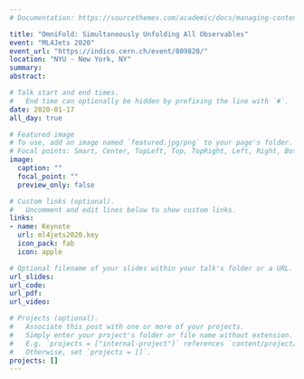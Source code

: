 ```yaml
---
# Documentation: https://sourcethemes.com/academic/docs/managing-content/

title: "OmniFold: Simultaneously Unfolding All Observables"
event: "ML4Jets 2020"
event_url: "https://indico.cern.ch/event/809820/"
location: "NYU - New York, NY"
summary:
abstract:

# Talk start and end times.
#   End time can optionally be hidden by prefixing the line with `#`.
date: 2020-01-17
all_day: true

# Featured image
# To use, add an image named `featured.jpg/png` to your page's folder. 
# Focal points: Smart, Center, TopLeft, Top, TopRight, Left, Right, BottomLeft, Bottom, BottomRight.
image:
  caption: ""
  focal_point: ""
  preview_only: false

# Custom links (optional).
#   Uncomment and edit lines below to show custom links.
links:
- name: Keynote
  url: ml4jets2020.key
  icon_pack: fab
  icon: apple

# Optional filename of your slides within your talk's folder or a URL.
url_slides:
url_code:
url_pdf:
url_video:

# Projects (optional).
#   Associate this post with one or more of your projects.
#   Simply enter your project's folder or file name without extension.
#   E.g. `projects = ["internal-project"]` references `content/project/deep-learning/index.md`.
#   Otherwise, set `projects = []`.
projects: []
---
```

